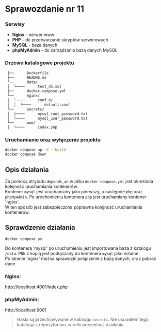 # Sprawozdanie nr 11

### Serwisy

-   **Nginx** - serwer www
-   **PHP** - do przetwarzanie skryptów serwerowych
-   **MySQL** - baza danych
-   **phpMyAdmin** - do zarządzania bazą danych MySQL

### Drzewo katalogowe projektu

```bash
 ├──      Dockerfile
 ├──      README.md
 └──      data/
 │  └────      test_db.sql
 ├──      docker-compose.yml
 └──      nginx/
 │  └────      conf.d/
 │  │  └────      default.conf
 └──      secrets/
 │  ├────      mysql_root_password.txt
 │  └────      mysql_user_password.txt
 └──      www/
 │  └────      index.php
```

### Uruchamianie oraz wyłączenie projektu

```bash
docker compose up -d --build
docker compose down
```

## Opis działania

Za pomocą atrybutu `depends_on` w pliku `docker-compose.yml` jest określona kolejność uruchamiania kontenerów.  
Kontener `mysql` jest uruchamiany jako pierwszy, a następnie `php` oraz `phpMyAdmin`. Po urochomieniu kontenera `php` jest uruchamiany kontener `nginx'.  
W ten sposób jest zabezpieczona poprawna kolejność uruchamiania kontenerów.

## Sprawdzenie działania
```bash
docker compose ps
```

Do kontenera 'mysql' po uruchomieniu jest importowana baza z katalogu `/data`. Plik z kopią jest podłączany do kontenera `mysql` jako volume.  
Po stronie 'nginx' można sprawdzić połączenie z bazą danych, oraz pobrać dane.

### Nginx:

http://localhost:4001/index.php

### phpMyAdmin:

http://localhost:6001

> Hasła są przechowywane w katalogu `secrets`. Nie usuwałem tego katalogu z repozytorium, w celu prezentacji działania.
